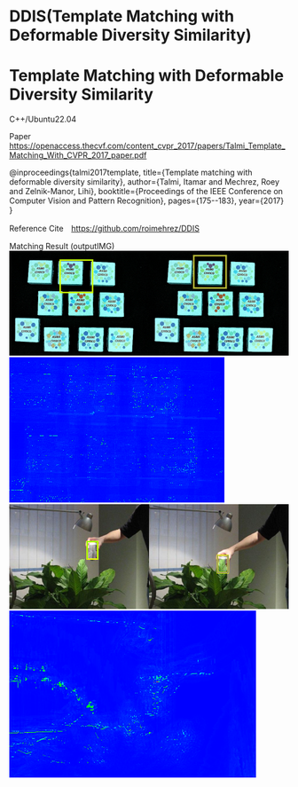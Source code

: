 # DDIS(Template Matching with Deformable Diversity Similarity)

# Template Matching with Deformable Diversity Similarity

C++/Ubuntu22.04

Paper https://openaccess.thecvf.com/content_cvpr_2017/papers/Talmi_Template_Matching_With_CVPR_2017_paper.pdf

@inproceedings{talmi2017template,
  title={Template matching with deformable diversity similarity},
  author={Talmi, Itamar and Mechrez, Roey and Zelnik-Manor, Lihi},
  booktitle={Proceedings of the IEEE Conference on Computer Vision and Pattern Recognition},
  pages={175--183},
  year={2017}
}

Reference Cite　https://github.com/roimehrez/DDIS







Matching Result (outputIMG)
![DDIS/IMG/output1.png](https://github.com/tagamirina/DDIS/blob/main/IMG/output1.png)
![DDIS/IMG/heatmap1.png](https://github.com/tagamirina/DDIS/blob/main/IMG/heatmap1.png)
![DDIS/outputIMG/output21.png](https://github.com/tagamirina/DDIS/blob/main/outputIMG/output21.png)
![DDIS/outputIMG/heatmap21.png](https://github.com/tagamirina/DDIS/blob/main/outputIMG/heatmap21.png)
